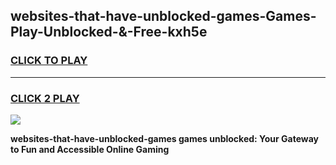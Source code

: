 
## websites-that-have-unblocked-games-Games-Play-Unblocked-&-Free-kxh5e
<h3>
<a href="https://premium76.site?title=websites-that-have-unblocked-games&ref=24A">CLICK TO PLAY</a></h3>
<hr>

<h3>
<a href="https://premium76.site?title=websites-that-have-unblocked-games&ref=24A">CLICK 2 PLAY</a>
  
</h3>

<a href="https://premium76.site?title=websites-that-have-unblocked-games&ref=24A"><img src="https://clearcache.store/games.png"></a>


**websites-that-have-unblocked-games games unblocked: Your Gateway to Fun and Accessible Online Gaming**

